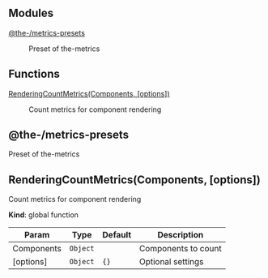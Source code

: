 <!--- Code generated by @the-/script-doc. DO NOT EDIT. -->

## Modules

<dl>
<dt><a href="#module_@the-/metrics-presets">@the-/metrics-presets</a></dt>
<dd><p>Preset of the-metrics</p>
</dd>
</dl>

## Functions

<dl>
<dt><a href="#RenderingCountMetrics">RenderingCountMetrics(Components, [options])</a></dt>
<dd><p>Count metrics for component rendering</p>
</dd>
</dl>

<a name="module_@the-/metrics-presets"></a>

## @the-/metrics-presets
Preset of the-metrics

<a name="RenderingCountMetrics"></a>

## RenderingCountMetrics(Components, [options])
Count metrics for component rendering

**Kind**: global function  

| Param | Type | Default | Description |
| --- | --- | --- | --- |
| Components | <code>Object</code> |  | Components to count |
| [options] | <code>Object</code> | <code>{}</code> | Optional settings |

